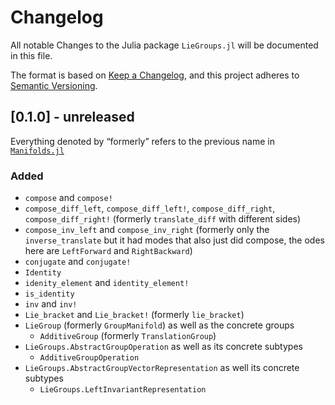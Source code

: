 # Changelog

All notable Changes to the Julia package `LieGroups.jl` will be documented in this file.

The format is based on [Keep a Changelog](https://keepachangelog.com/en/1.0.0/),
and this project adheres to [Semantic Versioning](https://semver.org/spec/v2.0.0.html).

## [0.1.0] - unreleased

Everything denoted by “formerly” refers to the previous name in [`Manifolds.jl`](https://juliamanifolds.github.io/Manifolds.jl/stable/)

### Added

* `compose` and `compose!`
* `compose_diff_left`, `compose_diff_left!`, `compose_diff_right`, `compose_diff_right!` (formerly `translate_diff` with different sides)
* `compose_inv_left` and `compose_inv_right` (formerly only the `inverse_translate` but it had modes that also just did compose, the odes here are `LeftForward` and `RightBackward`)
* `conjugate` and `conjugate!`
* `Identity`
* `idenity_element` and `identity_element!`
* `is_identity`
* `inv` and `inv!`
* `Lie_bracket` and `Lie_bracket!` (formerly `lie_bracket`)
* `LieGroup` (formerly `GroupManifold`) as well as the concrete groups
  * `AdditiveGroup` (formerly `TranslationGroup`)
* `LieGroups.AbstractGroupOperation` as well as its concrete subtypes
  * `AdditiveGroupOperation`
* `LieGroups.AbstractGroupVectorRepresentation` as well its concrete subtypes
  * `LieGroups.LeftInvariantRepresentation`
